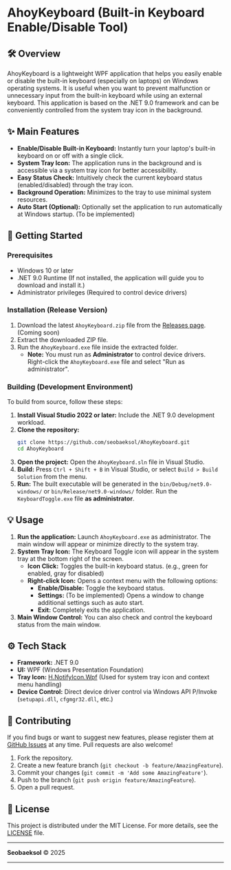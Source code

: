 # AhoyKeyboard (Built-in Keyboard Enable/Disable Tool)

## 🛠️ Overview

AhoyKeyboard is a lightweight WPF application that helps you easily enable or disable the built-in keyboard (especially on laptops) on Windows operating systems. It is useful when you want to prevent malfunction or unnecessary input from the built-in keyboard while using an external keyboard. This application is based on the .NET 9.0 framework and can be conveniently controlled from the system tray icon in the background.

## ✨ Main Features

- **Enable/Disable Built-in Keyboard:** Instantly turn your laptop's built-in keyboard on or off with a single click.
- **System Tray Icon:** The application runs in the background and is accessible via a system tray icon for better accessibility.
- **Easy Status Check:** Intuitively check the current keyboard status (enabled/disabled) through the tray icon.
- **Background Operation:** Minimizes to the tray to use minimal system resources.
- **Auto Start (Optional):** Optionally set the application to run automatically at Windows startup. (To be implemented)

## 🚀 Getting Started

### Prerequisites

- Windows 10 or later
- .NET 9.0 Runtime (If not installed, the application will guide you to download and install it.)
- Administrator privileges (Required to control device drivers)

### Installation (Release Version)

1. Download the latest `AhoyKeyboard.zip` file from the [Releases page](https://github.com/seobaeksol/AhoyKeyboard/releases). (Coming soon)
2. Extract the downloaded ZIP file.
3. Run the `AhoyKeyboard.exe` file inside the extracted folder.
   - **Note:** You must run as **Administrator** to control device drivers. Right-click the `AhoyKeyboard.exe` file and select "Run as administrator".

### Building (Development Environment)

To build from source, follow these steps:

1. **Install Visual Studio 2022 or later:** Include the .NET 9.0 development workload.
2. **Clone the repository:**
   ```bash
   git clone https://github.com/seobaeksol/AhoyKeyboard.git
   cd AhoyKeyboard
   ```
3. **Open the project:** Open the `AhoyKeyboard.sln` file in Visual Studio.
4. **Build:** Press `Ctrl + Shift + B` in Visual Studio, or select `Build > Build Solution` from the menu.
5. **Run:** The built executable will be generated in the `bin/Debug/net9.0-windows/` or `bin/Release/net9.0-windows/` folder. Run the `KeyboardToggle.exe` file **as administrator**.

## 💡 Usage

1. **Run the application:** Launch `AhoyKeyboard.exe` as administrator. The main window will appear or minimize directly to the system tray.
2. **System Tray Icon:** The Keyboard Toggle icon will appear in the system tray at the bottom right of the screen.
   - **Icon Click:** Toggles the built-in keyboard status. (e.g., green for enabled, gray for disabled)
   - **Right-click Icon:** Opens a context menu with the following options:
     - **Enable/Disable:** Toggle the keyboard status.
     - **Settings:** (To be implemented) Opens a window to change additional settings such as auto start.
     - **Exit:** Completely exits the application.
3. **Main Window Control:** You can also check and control the keyboard status from the main window.

## ⚙️ Tech Stack

- **Framework:** .NET 9.0
- **UI:** WPF (Windows Presentation Foundation)
- **Tray Icon:** [H.NotifyIcon.Wpf](https://github.com/HavenDV/H.NotifyIcon) (Used for system tray icon and context menu handling)
- **Device Control:** Direct device driver control via Windows API P/Invoke (`setupapi.dll`, `cfgmgr32.dll`, etc.)

## 🤝 Contributing

If you find bugs or want to suggest new features, please register them at [GitHub Issues](https://github.com/seobaeksol/AhoyKeyboard/issues) at any time. Pull requests are also welcome!

1. Fork the repository.
2. Create a new feature branch (`git checkout -b feature/AmazingFeature`).
3. Commit your changes (`git commit -m 'Add some AmazingFeature'`).
4. Push to the branch (`git push origin feature/AmazingFeature`).
5. Open a pull request.

## 📜 License

This project is distributed under the MIT License. For more details, see the [LICENSE](https://github.com/seobaeksol/AhoyKeyboard/license.md) file.

---

**Seobaeksol**
© 2025

---
